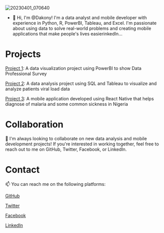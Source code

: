 ![20230401_070640](https://user-images.githubusercontent.com/34747511/230319513-1403e3d7-5c66-48e5-94f1-eee63eb39eaa.jpg)

- 👋 Hi, I'm @Dakony! I'm a data analyst and mobile developer with experience in Python, R, PowerBI, Tableau, and Excel. I'm passionate about using data to solve real-world problems and creating mobile applications that make people's lives easierinkedIn...

# Projects
[Project 1](https://github.com/Dakony/PowerBI_Projects): A data visualization project using PowerBI to show Data Professional Survey

[Project 2](https://github.com/Dakony/Tableau_Projects): A data analysis project using SQL and Tableau to visualize and analyze patients viral load data

[Project 3](https://github.com/Dakony/ChatBot): A mobile application developed using React Native that helps diagnose of malaria and some common sickness in Nigeria


# Collaboration
💞️ I'm always looking to collaborate on new data analysis and mobile development projects! If you're interested in working together, feel free to reach out to me on GitHub, Twitter, Facebook, or LinkedIn.

# Contact
📫 You can reach me on the following platforms:

[GitHub](https://github.com/Dakony/)

[Twitter](https://twitter.com/Dakony)

[Facebook](https://web.facebook.com/Dakony/)

[LinkedIn](https://www.linkedin.com/in/plangdakon/)


